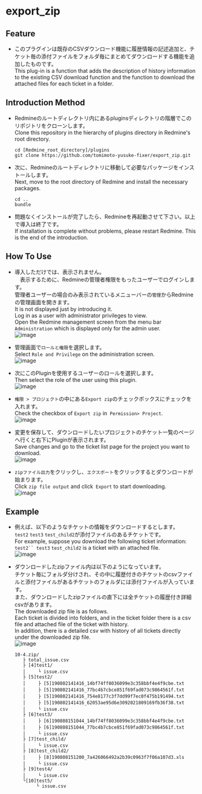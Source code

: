 # export_zip

## Feature

- このプラグインは既存のCSVダウンロード機能に履歴情報の記述追加と、チケット毎の添付ファイルをフォルダ毎にまとめてダウンロードする機能を追加したものです。  
This plug-in is a function that adds the description of history information to the existing CSV download function and the function to download the attached files for each ticket in a folder.

## Introduction Method

- Redmineのルートディレクトリ内にあるpluginsディレクトリの階層でこのリポジトリをクローンします。  
  Clone this repository in the hierarchy of plugins directory in Redmine's root directory.
  ```
  cd [Redmine_root_directory]/plugins
  git clone https://github.com/tomimoto-yusuke-fixer/export_zip.git
  ```
- 次に、Redmineのルートディレクトリに移動して必要なパッケージをインストールします。  
  Next, move to the root directory of Redmine and install the necessary packages.
  ```
  cd ..
  bundle
  ```
- 問題なくインストールが完了したら、Redmineを再起動させて下さい。以上で導入は終了です。  
  If installation is complete without problems, please restart Redmine. This is the end of the introduction.
  
## How To Use

- 導入しただけでは、表示されません。  
　表示するために、Redmineの管理者権限をもったユーザーでログインします。  
  管理者ユーザーの場合のみ表示されているメニューバーの`管理`からRedmineの管理画面を開きます。  
  It is not displayed just by introducing it.  
  Log in as a user with administrator privileges to view.  
  Open the Redmine management screen from the menu bar `Administration` which is displayed only for the admin user.  
  ![image](https://user-images.githubusercontent.com/49511424/62345879-ecf34600-b52e-11e9-874b-df4ae868ed59.png)
  
- 管理画面で`ロールと権限`を選択します。  
  Select `Role and Privilege` on the administration screen.  
  ![image](https://user-images.githubusercontent.com/49511424/62346285-87a05480-b530-11e9-8f5f-7cafa9c550b1.png)  
- 次にこのPluginを使用するユーザーのロールを選択します。  
  Then select the role of the user using this plugin.  
  ![image](https://user-images.githubusercontent.com/49511424/62346555-87548900-b531-11e9-9255-ac160b9bf2f9.png)  
- `権限 > プロジェクト`の中にある`Export zip`のチェックボックスにチェックを入れます。  
  Check the checkbox of `Export zip` in` Permission> Project`.  
  ![image](https://user-images.githubusercontent.com/49511424/62437993-75b4f080-b780-11e9-8367-1388dc2928e6.png)
- 変更を保存して、ダウンロードしたいプロジェクトのチケット一覧のページへ行くと右下にPluginが表示されます。  
  Save changes and go to the ticket list page for the project you want to download.  
  ![image](https://user-images.githubusercontent.com/49511424/62346199-2f695280-b530-11e9-9f4d-1477d9d28e5b.png)  
- `zipファイル出力`をクリックし、`エクスポート`をクリックするとダウンロードが始まります。  
  Click `zip file output` and click` Export` to start downloading.  
  ![image](https://user-images.githubusercontent.com/49511424/62440789-91be8f00-b78c-11e9-8b2a-4865b3b5d313.png)

## Example

- 例えば、以下のようなチケットの情報をダウンロードするとします。  
  `test2` `test3` `test_child2`が添付ファイルのあるチケットです。  
  For example, suppose you download the following ticket information:  
  `test2`` test3` `test_child2` is a ticket with an attached file.  
  ![image](https://user-images.githubusercontent.com/49511424/62679427-6687aa00-b9ef-11e9-837f-97d2a3f358dc.png)  

- ダウンロードしたzipファイル内は以下のようになっています。  
  チケット毎にフォルダ分けされ、その中に履歴付きのチケットのcsvファイルと添付ファイルがあるチケットのフォルダには添付ファイルが入っています。  
  また、ダウンロードしたzipファイルの直下には全チケットの履歴付き詳細csvがあります。  
  The downloaded zip file is as follows.  
  Each ticket is divided into folders, and in the ticket folder there is a csv file and attached file of the ticket with history.  
  In addition, there is a detailed csv with history of all tickets directly under the downloaded zip file.  
  ![image](https://user-images.githubusercontent.com/49511424/62680856-33dfb080-b9f3-11e9-8336-797c79d20313.png)  
    ```
    10-4.zip/
       ├ total_issue.csv
       ├ [4]test1/
       │　   └ issue.csv
       ├ [5]test2/
       │　   ├ [5]190802141416_14bf74ff8036099e3c358bbf4e4f9cbe.txt
       │　   ├ [5]190802141416_77bc4b7cbce851f69fad073c9864561f.txt
       │　   ├ [5]190802141416_754e8177c3f7dd99f7ec0f475b191494.txt
       │　   ├ [5]190802141416_62053ae95d6e3092021809169fb36f38.txt
       │　   └ issue.csv
       ├ [6]test3/
       │　   ├ [6]190808151044_14bf74ff8036099e3c358bbf4e4f9cbe.txt
       │　   ├ [6]190808151044_77bc4b7cbce851f69fad073c9864561f.txt
       │　   └ issue.csv
       ├ [7]test_child/
       │　   └ issue.csv
       ├ [8]test_child2/
       │　   ├ [8]190808151200_7a426066492a2b39c0963f7f06a107d3.xls
       │　   └ issue.csv
       ├ [9]test4/
       │　   └ issue.csv
       └[10]test5/
            └ issue.csv
    ```
